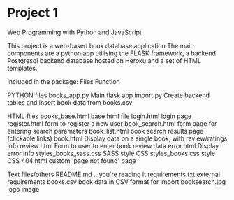 # Project 1

Web Programming with Python and JavaScript

This project is a web-based book database application
The main components are a python app utilising the FLASK framework, a backend Postgresql
 backend database hosted on Heroku and a set of HTML templates.


Included in the package:
Files                 Function

PYTHON files
books_app.py          Main flask app
import.py             Create backend tables and insert book data from books.csv


HTML files
books_base.html       base html file
login.html            login page
register.html         form to register a new user
book_search.html      form page for entering search parameters
book_list.html        book search results page (clickable links)
book.html             Display data on a single book, with review/ratings info
review.html           Form to user to enter book review data
error.html            Display error info
styles_books_sass.css SASS style CSS
styles_books.css      style CSS
404.html              custom 'page not found' page

Text files/others
README.md             ...you're reading it
requirements.txt      external requirements
books.csv             book data in CSV format for import
booksearch.jpg        logo image   
